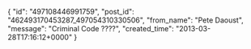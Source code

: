  {
   "id": "497108446991759",
   "post_id": "462493170453287_497054310330506",
   "from_name": "Pete Daoust",
   "message": "Criminal Code ????",
   "created_time": "2013-03-28T17:16:12+0000"
 }
